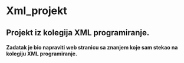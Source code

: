 # Xml_projekt

## Projekt iz kolegija XML programiranje.

#### Zadatak je bio napraviti web stranicu sa znanjem koje sam stekao na kolegiju XML programiranje.